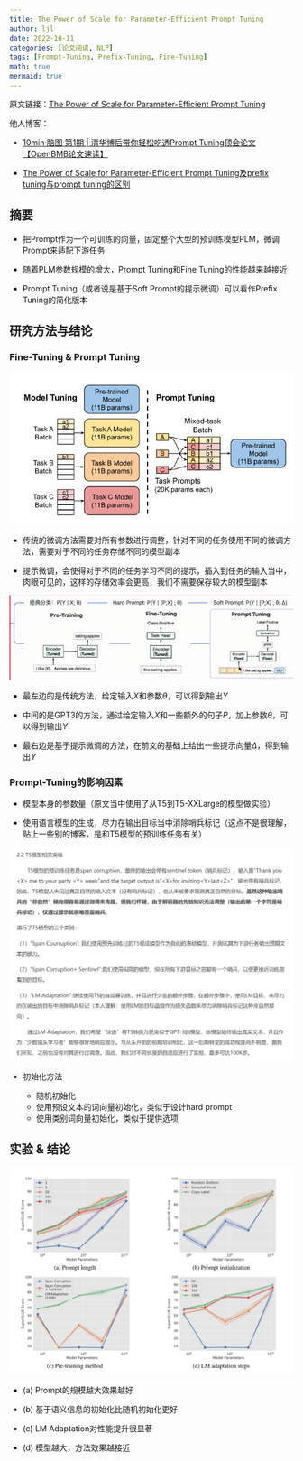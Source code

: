 ```yaml
---
title: The Power of Scale for Parameter-Efficient Prompt Tuning
author: ljl
date: 2022-10-11
categories: [论文阅读, NLP]
tags: [Prompt-Tuning, Prefix-Tuning, Fine-Tuning]
math: true
mermaid: true
---
```


原文链接：[The Power of Scale for Parameter-Efficient Prompt Tuning](https://arxiv.org/abs/2104.08691)

他人博客：
- [10min·脑图·第1期 \| 清华博后带你轻松吃透Prompt Tuning顶会论文【OpenBMB论文速读】](https://www.bilibili.com/video/BV18P411E7VK)

- [The Power of Scale for Parameter-Efficient Prompt Tuning及prefix tuning与prompt tuning的区别](https://www.ngui.cc/article/show-349216.html)

## 摘要

- 把Prompt作为一个可训练的向量，固定整个大型的预训练模型PLM，微调Prompt来适配下游任务

- 随着PLM参数规模的增大，Prompt Tuning和Fine Tuning的性能越来越接近

- Prompt Tuning（或者说是基于Soft Prompt的提示微调）可以看作Prefix Tuning的简化版本

## 研究方法与结论

### Fine-Tuning & Prompt Tuning

![Desktop View](/assets/img/posts/2022-10-11-Prompt-tuning/prompt-fine-tuning.png)

- 传统的微调方法需要对所有参数进行调整，针对不同的任务使用不同的微调方法，需要对于不同的任务存储不同的模型副本

- 提示微调，会使得对于不同的任务学习不同的提示，插入到任务的输入当中，肉眼可见的，这样的存储效率会更高，我们不需要保存较大的模型副本

![Desktop View](/assets/img/posts/2022-10-11-Prompt-tuning/%E4%BC%A0%E7%BB%9F%E5%88%B0%E7%8E%B0%E5%9C%A8.png)

- 最左边的是传统方法，给定输入$X$和参数$\theta$，可以得到输出$Y$

- 中间的是GPT3的方法，通过给定输入$X$和一些额外的句子$P$，加上参数$\theta$，可以得到输出$Y$

- 最右边是基于提示微调的方法，在前文的基础上给出一些提示向量$\Delta$，得到输出$Y$

### Prompt-Tuning的影响因素

- 模型本身的参数量（原文当中使用了从T5到T5-XXLarge的模型做实验）

- 使用语言模型的生成，尽力在输出目标当中消除哨兵标记（这点不是很理解，贴上一些别的博客，是和T5模型的预训练任务有关）

![Desktop View](/assets/img/posts/2022-10-11-Prompt-tuning/%E5%88%AB%E4%BA%BA%E7%9A%84%E7%90%86%E8%A7%A3.png)

- 初始化方法

    - 随机初始化
    - 使用预设文本的词向量初始化，类似于设计hard prompt
    - 使用类别词向量初始化，类似于提供选项

## 实验 & 结论

![Desktop View](/assets/img/posts/2022-10-11-Prompt-tuning/labpic.png)

- (a) Prompt的规模越大效果越好

- (b) 基于语义信息的初始化比随机初始化更好

- (c) LM Adaptation对性能提升很显著

- (d) 模型越大，方法效果越接近
